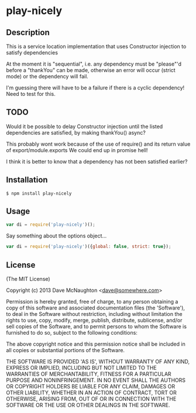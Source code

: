 # play-nicely

## Description

This is a service location implementation that uses Constructor injection to satisfy dependencies

At the moment it is "sequential", i.e. any dependency must be "please"'d before a "thankYou" can be made,
otherwise an error will occur (strict mode) or the dependency will fail.

I'm guessing there will have to be a failure if there is a cyclic dependency! Need to test for this.

## TODO

Would it be possible to delay Constructor injection until the listed dependencies are satisfied, by making thankYou() async?

This probably wont work because of the use of require() and its return value of export/module.exports
We could end up in promise hell!

I think it is better to know that a dependency has not been satisfied earlier?


## Installation

```
$ npm install play-nicely
```

## Usage

``` javascript
var di = require('play-nicely')();
```

Say something about the options object...
``` javascript
var di = require('play-nicely')({global: false, strict: true});
```
## License

(The MIT License)

Copyright (c) 2013 Dave McNaughton &lt;dave@somewhere.com&gt;

Permission is hereby granted, free of charge, to any person obtaining
a copy of this software and associated documentation files (the
'Software'), to deal in the Software without restriction, including
without limitation the rights to use, copy, modify, merge, publish,
distribute, sublicense, and/or sell copies of the Software, and to
permit persons to whom the Software is furnished to do so, subject to
the following conditions:

The above copyright notice and this permission notice shall be
included in all copies or substantial portions of the Software.

THE SOFTWARE IS PROVIDED 'AS IS', WITHOUT WARRANTY OF ANY KIND,
EXPRESS OR IMPLIED, INCLUDING BUT NOT LIMITED TO THE WARRANTIES OF
MERCHANTABILITY, FITNESS FOR A PARTICULAR PURPOSE AND NONINFRINGEMENT.
IN NO EVENT SHALL THE AUTHORS OR COPYRIGHT HOLDERS BE LIABLE FOR ANY
CLAIM, DAMAGES OR OTHER LIABILITY, WHETHER IN AN ACTION OF CONTRACT,
TORT OR OTHERWISE, ARISING FROM, OUT OF OR IN CONNECTION WITH THE
SOFTWARE OR THE USE OR OTHER DEALINGS IN THE SOFTWARE.
